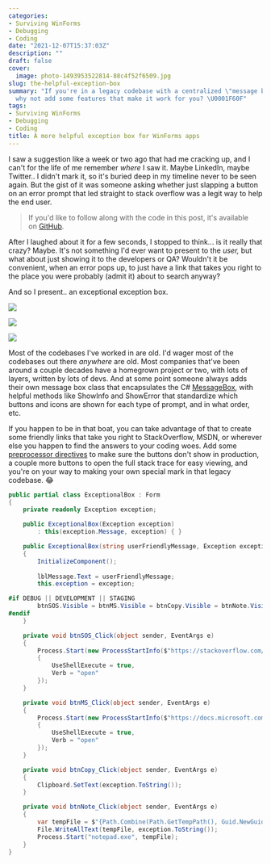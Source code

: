 ```yaml
---
categories:
- Surviving WinForms
- Debugging
- Coding
date: "2021-12-07T15:37:03Z"
description: ""
draft: false
cover:
  image: photo-1493953522814-88c4f52f6509.jpg
slug: the-helpful-exception-box
summary: "If you're in a legacy codebase with a centralized \"message box\" form,
  why not add some features that make it work for you? \U0001F60F"
tags:
- Surviving WinForms
- Debugging
- Coding
title: A more helpful exception box for WinForms apps
---
```

I saw a suggestion like a week or two ago that had me cracking up, and I can't for the life of me remember _where_ I saw it. Maybe LinkedIn, maybe Twitter.. I didn't mark it, so it's buried deep in my timeline never to be seen again. But the gist of it was someone asking whether just slapping a button on an error prompt that led straight to stack overflow was a legit way to help the end user.

> If you'd like to follow along with the code in this post, it's available on [GitHub](https://github.com/grantwinney/Surviving-WinForms/tree/master/Debugging/Misc/MessageBoxForDevs?ref=grantwinney.com).

After I laughed about it for a few seconds, I stopped to think... is it really that crazy? Maybe. It's not something I'd ever want to present to the _user,_ but what about just showing it to the developers or QA? Wouldn't it be convenient, when an error pops up, to just have a link that takes you right to the place you were probably (admit it) about to search anyway?

And so I present.. an exceptional exception box.

![](https://grantwinney.com/content/images/2021/12/image-1.png)

![](https://grantwinney.com/content/images/2021/12/image-4.png)

![](https://grantwinney.com/content/images/2021/12/image-3.png)

Most of the codebases I've worked in are old. I'd wager most of the codebases out there _anywhere_ are old. Most companies that've been around a couple decades have a homegrown project or two, with lots of layers, written by lots of devs. And at some point someone always adds their own message box class that encapsulates the C# [MessageBox](https://docs.microsoft.com/en-us/dotnet/api/system.windows.forms.messagebox?view=windowsdesktop-6.0), with helpful methods like ShowInfo and ShowError that standardize which buttons and icons are shown for each type of prompt, and in what order, etc.

If you happen to be in that boat, you can take advantage of that to create some friendly links that take you right to StackOverflow, MSDN, or wherever else you happen to find the answers to your coding woes. Add some [preprocessor directives](https://docs.microsoft.com/en-us/dotnet/csharp/language-reference/preprocessor-directives#conditional-compilation) to make sure the buttons don't show in production, a couple more buttons to open the full stack trace for easy viewing, and you're on your way to making your own special mark in that legacy codebase. 😂

```csharp
public partial class ExceptionalBox : Form
{
    private readonly Exception exception;

    public ExceptionalBox(Exception exception)
        : this(exception.Message, exception) { }

    public ExceptionalBox(string userFriendlyMessage, Exception exception)
    {
        InitializeComponent();
            
        lblMessage.Text = userFriendlyMessage;
        this.exception = exception;

#if DEBUG || DEVELOPMENT || STAGING
        btnSOS.Visible = btnMS.Visible = btnCopy.Visible = btnNote.Visible = true;
#endif
    }

    private void btnSOS_Click(object sender, EventArgs e)
    {
        Process.Start(new ProcessStartInfo($"https://stackoverflow.com/search?q={exception.GetType()}+{exception?.Message.Replace(' ', '+')}")
        {
            UseShellExecute = true,
            Verb = "open"
        });
    }

    private void btnMS_Click(object sender, EventArgs e)
    {
        Process.Start(new ProcessStartInfo($"https://docs.microsoft.com/en-us/search/?terms={exception.GetType()}+{exception?.Message.Replace(" ", "%20")}")
        {
            UseShellExecute = true,
            Verb = "open"
        });
    }

    private void btnCopy_Click(object sender, EventArgs e)
    {
        Clipboard.SetText(exception.ToString());
    }

    private void btnNote_Click(object sender, EventArgs e)
    {
        var tempFile = $"{Path.Combine(Path.GetTempPath(), Guid.NewGuid().ToString())}.txt";
        File.WriteAllText(tempFile, exception.ToString());
        Process.Start("notepad.exe", tempFile);
    }
}
```